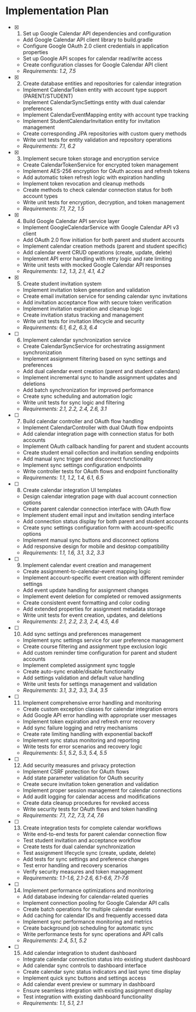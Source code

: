 # Implementation Plan

- [x] 1. Set up Google Calendar API dependencies and configuration
  - Add Google Calendar API client library to build.gradle
  - Configure Google OAuth 2.0 client credentials in application properties
  - Set up Google API scopes for calendar read/write access
  - Create configuration classes for Google Calendar API client
  - _Requirements: 1.2, 7.5_

- [x] 2. Create database entities and repositories for calendar integration
  - Implement CalendarToken entity with account type support (PARENT/STUDENT)
  - Implement CalendarSyncSettings entity with dual calendar preferences
  - Implement CalendarEventMapping entity with account type tracking
  - Implement StudentCalendarInvitation entity for invitation management
  - Create corresponding JPA repositories with custom query methods
  - Write unit tests for entity validation and repository operations
  - _Requirements: 7.1, 6.2_

- [x] 3. Implement secure token storage and encryption service
  - Create CalendarTokenService for encrypted token management
  - Implement AES-256 encryption for OAuth access and refresh tokens
  - Add automatic token refresh logic with expiration handling
  - Implement token revocation and cleanup methods
  - Create methods to check calendar connection status for both account types
  - Write unit tests for encryption, decryption, and token management
  - _Requirements: 7.1, 7.2, 1.5_

- [x] 4. Build Google Calendar API service layer
  - Implement GoogleCalendarService with Google Calendar API v3 client
  - Add OAuth 2.0 flow initiation for both parent and student accounts
  - Implement calendar creation methods (parent and student specific)
  - Add calendar event CRUD operations (create, update, delete)
  - Implement API error handling with retry logic and rate limiting
  - Write unit tests with mocked Google Calendar API responses
  - _Requirements: 1.2, 1.3, 2.1, 4.1, 4.2_

- [x] 5. Create student invitation system
  - Implement invitation token generation and validation
  - Create email invitation service for sending calendar sync invitations
  - Add invitation acceptance flow with secure token verification
  - Implement invitation expiration and cleanup logic
  - Create invitation status tracking and management
  - Write unit tests for invitation lifecycle and security
  - _Requirements: 6.1, 6.2, 6.3, 6.4_

- [ ] 6. Implement calendar synchronization service
  - Create CalendarSyncService for orchestrating assignment synchronization
  - Implement assignment filtering based on sync settings and preferences
  - Add dual calendar event creation (parent and student calendars)
  - Implement incremental sync to handle assignment updates and deletions
  - Add batch synchronization for improved performance
  - Create sync scheduling and automation logic
  - Write unit tests for sync logic and filtering
  - _Requirements: 2.1, 2.2, 2.4, 2.6, 3.1_

- [ ] 7. Build calendar controller and OAuth flow handling
  - Implement CalendarController with dual OAuth flow endpoints
  - Add calendar integration page with connection status for both accounts
  - Implement OAuth callback handling for parent and student accounts
  - Create student email collection and invitation sending endpoints
  - Add manual sync trigger and disconnect functionality
  - Implement sync settings configuration endpoints
  - Write controller tests for OAuth flows and endpoint functionality
  - _Requirements: 1.1, 1.2, 1.4, 6.1, 6.5_

- [ ] 8. Create calendar integration UI templates
  - Design calendar integration page with dual account connection options
  - Create parent calendar connection interface with OAuth flow
  - Implement student email input and invitation sending interface
  - Add connection status display for both parent and student accounts
  - Create sync settings configuration form with account-specific options
  - Implement manual sync buttons and disconnect options
  - Add responsive design for mobile and desktop compatibility
  - _Requirements: 1.1, 1.6, 3.1, 3.2, 3.3_

- [ ] 9. Implement calendar event creation and management
  - Create assignment-to-calendar-event mapping logic
  - Implement account-specific event creation with different reminder settings
  - Add event update handling for assignment changes
  - Implement event deletion for completed or removed assignments
  - Create consistent event formatting and color coding
  - Add extended properties for assignment metadata storage
  - Write unit tests for event creation, updates, and deletions
  - _Requirements: 2.1, 2.2, 2.3, 2.4, 4.5, 4.6_

- [ ] 10. Add sync settings and preferences management
  - Implement sync settings service for user preference management
  - Create course filtering and assignment type exclusion logic
  - Add custom reminder time configuration for parent and student accounts
  - Implement completed assignment sync toggle
  - Create auto-sync enable/disable functionality
  - Add settings validation and default value handling
  - Write unit tests for settings management and validation
  - _Requirements: 3.1, 3.2, 3.3, 3.4, 3.5_

- [ ] 11. Implement comprehensive error handling and monitoring
  - Create custom exception classes for calendar integration errors
  - Add Google API error handling with appropriate user messages
  - Implement token expiration and refresh error recovery
  - Add sync failure logging and retry mechanisms
  - Create rate limiting handling with exponential backoff
  - Implement sync status monitoring and reporting
  - Write tests for error scenarios and recovery logic
  - _Requirements: 5.1, 5.2, 5.3, 5.4, 5.5_

- [ ] 12. Add security measures and privacy protection
  - Implement CSRF protection for OAuth flows
  - Add state parameter validation for OAuth security
  - Create secure invitation token generation and validation
  - Implement proper session management for calendar connections
  - Add audit logging for calendar access and modifications
  - Create data cleanup procedures for revoked access
  - Write security tests for OAuth flows and token handling
  - _Requirements: 7.1, 7.2, 7.3, 7.4, 7.6_

- [ ] 13. Create integration tests for complete calendar workflows
  - Write end-to-end tests for parent calendar connection flow
  - Test student invitation and acceptance workflow
  - Create tests for dual calendar synchronization
  - Test assignment lifecycle sync (create, update, delete)
  - Add tests for sync settings and preference changes
  - Test error handling and recovery scenarios
  - Verify security measures and token management
  - _Requirements: 1.1-1.6, 2.1-2.6, 6.1-6.6, 7.1-7.6_

- [ ] 14. Implement performance optimizations and monitoring
  - Add database indexing for calendar-related queries
  - Implement connection pooling for Google Calendar API calls
  - Create batch operations for multiple calendar events
  - Add caching for calendar IDs and frequently accessed data
  - Implement sync performance monitoring and metrics
  - Create background job scheduling for automatic sync
  - Write performance tests for sync operations and API calls
  - _Requirements: 2.4, 5.1, 5.2_

- [ ] 15. Add calendar integration to student dashboard
  - Integrate calendar connection status into existing student dashboard
  - Add calendar sync controls to dashboard interface
  - Create calendar sync status indicators and last sync time display
  - Implement quick sync buttons and settings access
  - Add calendar event preview or summary in dashboard
  - Ensure seamless integration with existing assignment display
  - Test integration with existing dashboard functionality
  - _Requirements: 1.1, 5.1, 2.1_